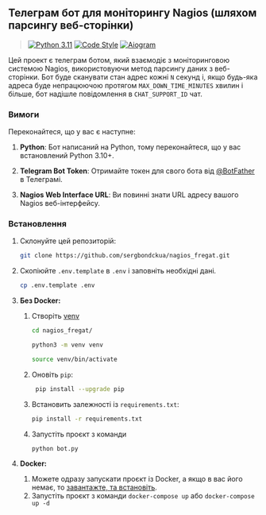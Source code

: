 ## Телеграм бот для моніторингу Nagios (шляхом парсингу веб-сторінки)


> [![Python 3.11](https://img.shields.io/badge/python-3.10_|_3.11-blue?labelColor=blue&color=yellow)](https://www.python.org/)
> [![Code Style](https://img.shields.io/badge/codestyle-black-black?labelColor=red&color=black)](https://github.com/psf/black)
> [![Aiogram](https://img.shields.io/badge/aiogram-v2.25.1-blue)](https://docs.aiogram.dev/en/latest/)


Цей проект є телеграм ботом, який взаємодіє з моніторинговою системою Nagios, використовуючи метод парсингу даних з веб-сторінки. Бот буде сканувати стан адрес кожні `N` секунд і, якщо будь-яка адреса буде непрацюючою протягом `MAX_DOWN_TIME_MINUTES` хвилин і більше, бот надішле повідомлення в `CHAT_SUPPORT_ID` чат.

### Вимоги

Переконайтеся, що у вас є наступне:

1. **Python**: Бот написаний на Python, тому переконайтеся, що у вас встановлений Python 3.10+.

2. **Telegram Bot Token**: Отримайте токен для свого бота від [@BotFather](https://t.me/BotFather) в Телеграмі.

3. **Nagios Web Interface URL**: Ви повинні знати URL адресу вашого Nagios веб-інтерфейсу.

### Встановлення

1. Склонуйте цей репозиторій:

    ```bash
    git clone https://github.com/sergbondckua/nagios_fregat.git
    ```
2. Скопіюйте `.env.template` в `.env` і заповніть необхідні дані.
   ```bash
   cp .env.template .env
   ```
3. **Без Docker:**
   1. Створіть [venv](https://docs.python.org/3/library/venv.html)
       ```bash
       cd nagios_fregat/
       ```
       ```bash
       python3 -m venv venv
       ```
       ```bash
       source venv/bin/activate
       ```
   2. Оновіть `pip`:
      ```bash
       pip install --upgrade pip
      ```
   3. Встановить залежності із `requirements.txt`:
      ```bash
      pip install -r requirements.txt
      ```
   4. Запустіть проєкт з команди
      ```bash
      python bot.py
      ```
4. **Docker:**
   1. Можете одразу запускати проєкт із Docker, а якщо в вас його немає, то [завантажте, та встановіть](https://docs.docker.com/get-docker/).
   2. Запустіть проєкт з команди `docker-compose up` або `docker-compose up -d`
